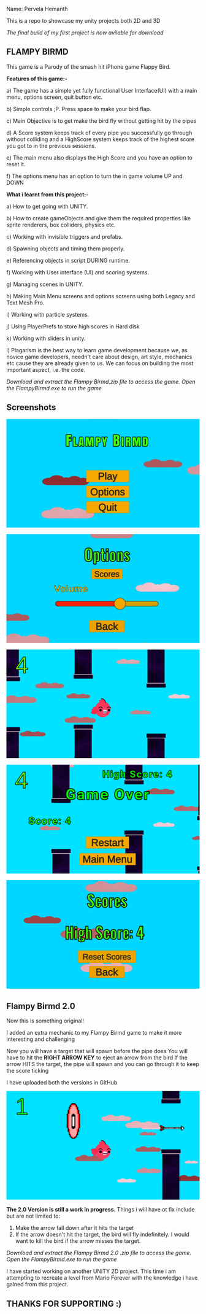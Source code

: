 Name: Pervela Hemanth

This is a repo to showcase my unity projects both 2D and 3D

*The final build of my first project is now avilable for download*

## FLAMPY BIRMD

This game is a Parody of the smash hit iPhone game Flappy Bird.

**Features of this game:-**

a) The game has a simple yet fully functional User Interface(UI) with a main menu, options screen, quit button etc.

b) Simple controls ;P. Press space to make your bird flap.

c) Main Objective is to get make the bird fly without getting hit by the pipes

d) A Score system keeps track of every pipe you successfully go through without colliding and a HighScore system keeps track of the highest score you got to in the previous sessions.

e) The main menu also displays the High Score and you have an option to reset it.

f) The options menu has an option to turn the in game volume UP and DOWN

**What i learnt from this project:-**

a) How to get going with UNITY.

b) How to create gameObjects and give them the required properties like sprite renderers, box colliders, physics etc.

c) Working with invisible triggers and prefabs.

d) Spawning objects and timing them properly.

e) Referencing objects in script DURING runtime.

f) Working with User interface (UI) and scoring systems.

g) Managing scenes in UNITY.

h) Making Main Menu screens and options screens using both Legacy and Text Mesh Pro.

i) Working with particle systems.

j) Using PlayerPrefs to store high scores in Hard disk

k) Working with sliders in unity.

l) Plagarism is the best way to learn game development because we, as novice game developers, needn't care about design, art style, mechanics etc cause they are already given to us. We can focus on building the most important aspect, i.e. the code.

*Download and extract the Flampy Birmd.zip file to access the game.*
*Open the FlampyBirmd.exe to run the game*

## Screenshots

![Title screen](https://github.com/pervelaHemanth/myUnityProjects/blob/flampy-birmd/ScreenShots/Main%20Menu.png)

![Options Screen](https://github.com/pervelaHemanth/myUnityProjects/blob/flampy-birmd/ScreenShots/Options%20Screen.png)

![Game Screenshot](https://github.com/pervelaHemanth/myUnityProjects/blob/flampy-birmd/ScreenShots/Game.png)

![Game Over Screen](https://github.com/pervelaHemanth/myUnityProjects/blob/flampy-birmd/ScreenShots/Game%20Over%20Screen.png)

![High Scores Screen](https://github.com/pervelaHemanth/myUnityProjects/blob/flampy-birmd/ScreenShots/High%20Scores%20Screen.png)

## Flampy Birmd 2.0

Now this is something original!

I added an extra mechanic to my Flampy Birmd game to make it more interesting and challenging

Now you will have a target that will spawn before the pipe does
You will have to hit the **RIGHT ARROW KEY** to eject an arrow from the bird
If the arrow HITS the target, the pipe will spawn and you can go through it to keep the score ticking

I have uploaded both the versions in GitHub 

![Flampy Birmd 2.0](https://github.com/pervelaHemanth/myUnityProjects/blob/flampy-birmd/ScreenShots/Flampy%20Birmd%202.0.png)

**The 2.0 Version is still a work in progress.** Things i will have ot fix include but are not limited to:

1) Make the arrow fall down after it hits the target
2) If the arrow doesn't hit the target, the bird will fly indefinitely. I would want to kill the bird if the arrow misses the target.


*Download and extract the Flampy Birmd 2.0 .zip file to access the game.*
*Open the FlampyBirmd.exe to run the game*

I have started working on another UNITY 2D project. This time i am attempting to recreate a level from Mario Forever with the knowledge i have gained from this project.

## THANKS FOR SUPPORTING :)

